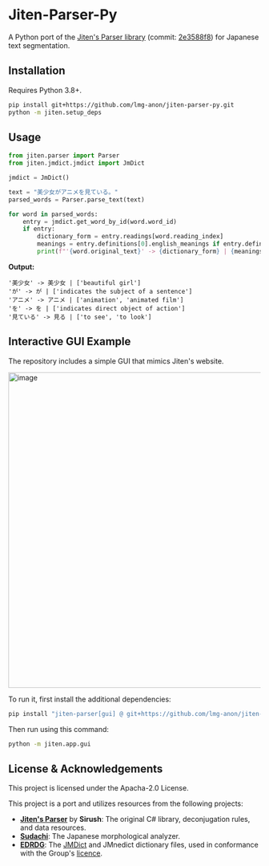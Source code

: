 # Jiten-Parser-Py

A Python port of the [Jiten's Parser library](https://github.com/Sirush/Jiten) (commit: [2e3588f8](https://github.com/Sirush/Jiten/commit/2e3588f838fb1865c96c70ec9e83f46cc40db090)) for Japanese text segmentation.

## Installation

Requires Python 3.8+.

```bash
pip install git+https://github.com/lmg-anon/jiten-parser-py.git
python -m jiten.setup_deps
```

## Usage

```python
from jiten.parser import Parser
from jiten.jmdict.jmdict import JmDict

jmdict = JmDict()

text = "美少女がアニメを見ている。"
parsed_words = Parser.parse_text(text)

for word in parsed_words:
    entry = jmdict.get_word_by_id(word.word_id)
    if entry:
        dictionary_form = entry.readings[word.reading_index]
        meanings = entry.definitions[0].english_meanings if entry.definitions else []
        print(f"'{word.original_text}' -> {dictionary_form} | {meanings[:2]}")
```
**Output:**
```
'美少女' -> 美少女 | ['beautiful girl']
'が' -> が | ['indicates the subject of a sentence']
'アニメ' -> アニメ | ['animation', 'animated film']
'を' -> を | ['indicates direct object of action']
'見ている' -> 見る | ['to see', 'to look']
```

## Interactive GUI Example

The repository includes a simple GUI that mimics Jiten's website.

<img width="795" height="629" alt="image" src="https://github.com/user-attachments/assets/56f95fe7-00e8-4e02-ba27-da802e6fe77b" />

To run it, first install the additional dependencies:
```bash
pip install "jiten-parser[gui] @ git+https://github.com/lmg-anon/jiten-parser-py.git"
```

Then run using this command:
```bash
python -m jiten.app.gui
```

## License & Acknowledgements

This project is licensed under the Apacha-2.0 License.

This project is a port and utilizes resources from the following projects:
*   **[Jiten's Parser](https://github.com/Sirush/Jiten)** by **Sirush**: The original C# library, deconjugation rules, and data resources.
*   **[Sudachi](https://github.com/WorksApplications/sudachi.rs)**: The Japanese morphological analyzer.
*   **[EDRDG](http://www.edrdg.org/)**: The [JMDict](http://www.edrdg.org/jmdict/j_jmdict.html) and JMnedict dictionary files, used in conformance with the Group's [licence](http://www.edrdg.org/edrdg/licence.html).
